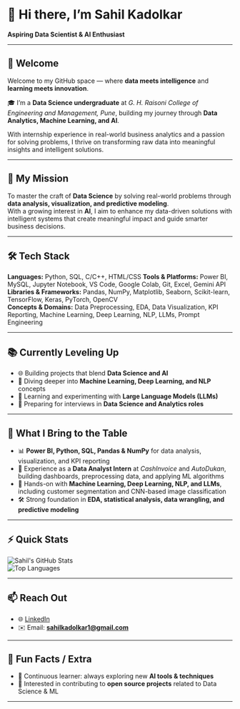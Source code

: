 # 👋 Hi there, I’m Sahil Kadolkar  
**Aspiring Data Scientist & AI Enthusiast**  

---

## 🌟 Welcome  
Welcome to my GitHub space — where **data meets intelligence** and **learning meets innovation**.  

🎓 I’m a **Data Science undergraduate** at *G. H. Raisoni College of Engineering and Management, Pune*, building my journey through **Data Analytics, Machine Learning, and AI**.  

With internship experience in real-world business analytics and a passion for solving problems, I thrive on transforming raw data into meaningful insights and intelligent solutions.  

---

## 🚀 My Mission  
To master the craft of **Data Science** by solving real-world problems through **data analysis, visualization, and predictive modeling**.  
With a growing interest in **AI**, I aim to enhance my data-driven solutions with intelligent systems that create meaningful impact and guide smarter business decisions.  

---

## 🛠️ Tech Stack  

**Languages:** Python, SQL, C/C++, HTML/CSS
**Tools & Platforms:** Power BI, MySQL, Jupyter Notebook, VS Code, Google Colab, Git, Excel, Gemini API  
**Libraries & Frameworks:** Pandas, NumPy, Matplotlib, Seaborn, Scikit-learn, TensorFlow, Keras, PyTorch, OpenCV  
**Concepts & Domains:** Data Preprocessing, EDA, Data Visualization, KPI Reporting, Machine Learning, Deep Learning, NLP, LLMs, Prompt Engineering  

---

## 📚 Currently Leveling Up  
- 🌐 Building projects that blend **Data Science and AI**  
- 🤖 Diving deeper into **Machine Learning, Deep Learning, and NLP** concepts  
- 🧠 Learning and experimenting with **Large Language Models (LLMs)**  
- 🎯 Preparing for interviews in **Data Science and Analytics roles**  

---

## 🧠 What I Bring to the Table  
- 📊 **Power BI, Python, SQL, Pandas & NumPy** for data analysis, visualization, and KPI reporting  
- 🤖 Experience as a **Data Analyst Intern** at *CashInvoice* and *AutoDukan*, building dashboards, preprocessing data, and applying ML algorithms  
- 🧠 Hands-on with **Machine Learning, Deep Learning, NLP, and LLMs**, including customer segmentation and CNN-based image classification  
- 🛠️ Strong foundation in **EDA, statistical analysis, data wrangling, and predictive modeling**  

---

## ⚡ Quick Stats  

![Sahil's GitHub Stats](https://github-readme-stats.vercel.app/api?username=SahilKadolkar&show_icons=true&theme=radical)  
![Top Languages](https://github-readme-stats.vercel.app/api/top-langs/?username=SahilKadolkar&layout=compact&theme=radical)  

---

## 📫 Reach Out  
- 🌐 [LinkedIn](https://www.linkedin.com/in/sahil-kadolkar-a93a4a225/)  
- ✉️ Email: **sahilkadolkar1@gmail.com**  

---

## 🔖 Fun Facts / Extra  
- 🌱 Continuous learner: always exploring new **AI tools & techniques**  
- 🤝 Interested in contributing to **open source projects** related to Data Science & ML  

---
